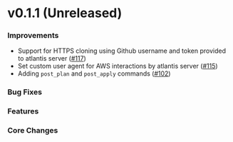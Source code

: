 # v0.1.1 (Unreleased)
### Improvements
* Support for HTTPS cloning using Github username and token provided to atlantis server ([#117](https://github.com/hootsuite/atlantis/pull/117))
* Set custom user agent for AWS interactions by atlantis server ([#115](https://github.com/hootsuite/atlantis/pull/115))
* Adding `post_plan` and `post_apply` commands ([#102](https://github.com/hootsuite/atlantis/pull/102))

### Bug Fixes

### Features

### Core Changes
